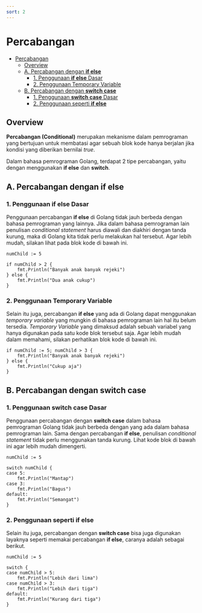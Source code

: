 ```yaml
---
sort: 2
---
```


# Percabangan

- [Percabangan](#percabangan)
  - [Overview](#overview)
  - [A. Percabangan dengan **if else**](#a-percabangan-dengan-if-else)
    - [1. Penggunaan **if else** Dasar](#1-penggunaan-if-else-dasar)
    - [2. Penggunaan Temporary Variable](#2-penggunaan-temporary-variable)
  - [B. Percabangan dengan **switch case**](#b-percabangan-dengan-switch-case)
    - [1. Penggunaan **switch case** Dasar](#1-penggunaan-switch-case-dasar)
    - [2. Penggunaan seperti **if else**](#2-penggunaan-seperti-if-else)

## Overview

**Percabangan (Conditional)** merupakan mekanisme dalam pemrograman yang bertujuan untuk membatasi agar sebuah blok kode hanya berjalan jika kondisi yang diberikan bernilai _true_.

Dalam bahasa pemrograman Golang, terdapat 2 tipe percabangan, yaitu dengan menggunakan **if else** dan **switch**.

## A. Percabangan dengan **if else**

### 1. Penggunaan **if else** Dasar

Penggunaan percabangan **if else** di Golang tidak jauh berbeda dengan bahasa pemrograman yang lainnya. Jika dalam bahasa pemrograman lain penulisan _conditional statement_ harus diawali dan diakhiri dengan tanda kurung, maka di Golang kita tidak perlu melakukan hal tersebut. Agar lebih mudah, silakan lihat pada blok kode di bawah ini.

```golang
numChild := 5

if numChild > 2 {
    fmt.Println("Banyak anak banyak rejeki")
} else {
    fmt.Println("Dua anak cukup")
}
```

### 2. Penggunaan Temporary Variable

Selain itu juga, percabangan **if else** yang ada di Golang dapat menggunakan _temporary variable_ yang mungkin di bahasa pemrograman lain hal itu belum tersedia. _Temporary Variable_ yang dimaksud adalah sebuah variabel yang hanya digunakan pada satu kode blok tersebut saja. Agar lebih mudah dalam memahami, silakan perhatikan blok kode di bawah ini.

```golang
if numChild := 5; numChild > 3 {
    fmt.Println("Banyak anak banyak rejeki")
} else {
    fmt.Println("Cukup aja")
}
```

## B. Percabangan dengan **switch case**

### 1. Penggunaan **switch case** Dasar

Penggunaan percabangan dengan **switch case** dalam bahasa pemrograman Golang tidak jauh berbeda dengan yang ada dalam bahasa pemrograman lain. Sama dengan percabangan **if else**, penulisan _conditional statement_ tidak perlu menggunakan tanda kurung. Lihat kode blok di bawah ini agar lebih mudah dimengerti.

```golang
numChild := 5

switch numChild {
case 5:
    fmt.Println("Mantap")
case 3:
    fmt.Println("Bagus")
default:
    fmt.Println("Semangat")
}
```

### 2. Penggunaan seperti **if else**

Selain itu juga, percabangan dengan **switch case** bisa juga digunakan layaknya seperti memakai percabangan **if else**, caranya adalah sebagai berikut.

```golang
numChild := 5

switch {
case numChild > 5:
    fmt.Println("Lebih dari lima")
case numChild > 3:
    fmt.Println("Lebih dari tiga")
default:
    fmt.Println("Kurang dari tiga")
}
```
